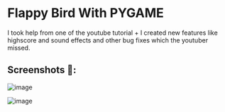 # Flappy Bird With PYGAME

I took help from one of the youtube tutorial + I created new features like highscore and sound effects and other bug fixes which the youtuber missed.

## Screenshots 📸:

![image](https://github.com/iamneek/flappy-pygame/assets/136208577/e7659008-7cbb-4908-952b-88fdaa66d949)

![image](https://github.com/iamneek/flappy-pygame/assets/136208577/15da64dd-cabc-407d-af0b-db85d79a945e)

